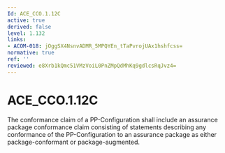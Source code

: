 ```yaml
---
Id: ACE_CCO.1.12C
active: true
derived: false
level: 1.132
links:
- ACOM-018: jOggSX4NsnvADMR_5MPQYEn_tTaPvrojUAx1hshfcss=
normative: true
ref: ''
reviewed: e8Xrb1kQmc51VMzVoiL0PnZMpQdMhKq9gdlcsRqJvz4=
---
```


# ACE_CCO.1.12C

The conformance claim of a PP-Configuration shall include an assurance package conformance claim consisting of statements describing any conformance of the PP-Configuration to an assurance package as either package-conformant or package-augmented.